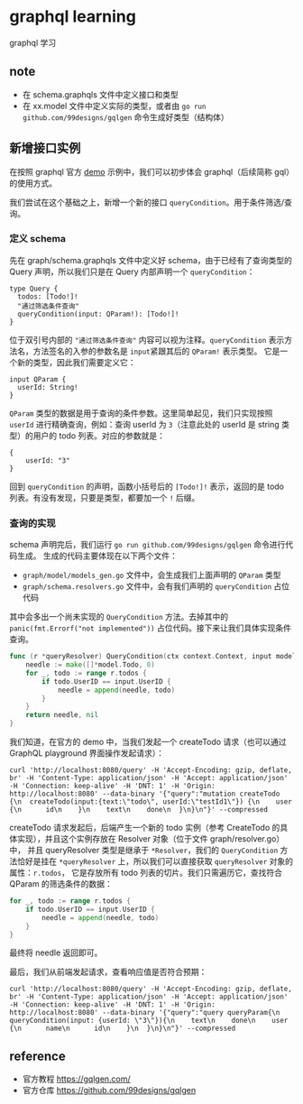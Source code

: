 # graphql learning
graphql 学习

## note
* 在 schema.graphqls 文件中定义接口和类型
* 在 xx.model 文件中定义实际的类型，或者由 `go run github.com/99designs/gqlgen` 命令生成好类型（结构体）

## 新增接口实例
在按照 graphql 官方 [demo](https://gqlgen.com/getting-started/) 示例中，我们可以初步体会 graphql（后续简称 gql）的使用方式。

我们尝试在这个基础之上，新增一个新的接口 `queryCondition`。用于条件筛选/查询。

### 定义 schema
先在 graph/schema.graphqls 文件中定义好 schema，由于已经有了查询类型的 Query 声明，所以我们只是在 Query 内部声明一个 `queryCondition`：

```
type Query {
  todos: [Todo!]!
  "通过筛选条件查询"
  queryCondition(input: QParam!): [Todo!]!
}
```

位于双引号内部的 `"通过筛选条件查询"` 内容可以视为注释。`queryCondition` 表示方法名，方法签名的入参的参数名是 `input`紧跟其后的 `QParam!` 表示类型。
它是一个新的类型，因此我们需要定义它：

```
input QParam {
  userId: String!
}
```

`QParam` 类型的数据是用于查询的条件参数。这里简单起见，我们只实现按照 `userId` 进行精确查询，例如：查询 userId 为 `3`（注意此处的 userId 是 string 类型）的用户的 todo 列表。对应的参数就是：

```
{
    userId: "3"
}
```

回到 `queryCondition` 的声明，函数小括号后的 `[Todo!]!` 表示，返回的是 todo 列表。有没有发现，只要是类型，都要加一个 `!` 后缀。

### 查询的实现
schema 声明完后，我们运行 `go run github.com/99designs/gqlgen` 命令进行代码生成。
生成的代码主要体现在以下两个文件：
* `graph/model/models_gen.go` 文件中，会生成我们上面声明的 `QParam` 类型
* `graph/schema.resolvers.go` 文件中，会有我们声明的 `queryCondition` 占位代码

其中会多出一个尚未实现的 `QueryCondition` 方法。去掉其中的 `panic(fmt.Errorf("not implemented"))` 占位代码。接下来让我们具体实现条件查询。

```go
func (r *queryResolver) QueryCondition(ctx context.Context, input model.QParam) ([]*model.Todo, error) {
	needle := make([]*model.Todo, 0)
	for _, todo := range r.todos {
		if todo.UserID == input.UserID {
			needle = append(needle, todo)
		}
	}
	return needle, nil
}
```

我们知道，在官方的 demo 中，当我们发起一个 createTodo 请求（也可以通过 GraphQL playground 界面操作发起请求）：

```curl
curl 'http://localhost:8080/query' -H 'Accept-Encoding: gzip, deflate, br' -H 'Content-Type: application/json' -H 'Accept: application/json' -H 'Connection: keep-alive' -H 'DNT: 1' -H 'Origin: http://localhost:8080' --data-binary '{"query":"mutation createTodo {\n  createTodo(input:{text:\"todo\", userId:\"testId1\"}) {\n    user {\n      id\n    }\n    text\n    done\n  }\n}\n"}' --compressed
```

createTodo 请求发起后，后端产生一个新的 todo 实例（参考 CreateTodo 的具体实现），并且这个实例存放在 Resolver 对象（位于文件 graph/resolver.go）中，
并且 queryResolver 类型是继承于 `*Resolver`，我们的 `QueryCondition` 方法恰好是挂在 `*queryResolver` 上，所以我们可以直接获取 `queryResolver` 对象的属性：`r.todos`，
它是存放所有 todo 列表的切片。我们只需遍历它，查找符合 QParam 的筛选条件的数据：

```go
for _, todo := range r.todos {
    if todo.UserID == input.UserID {
        needle = append(needle, todo)
    }
}
```

最终将 needle 返回即可。

最后，我们从前端发起请求，查看响应值是否符合预期：

```curl
curl 'http://localhost:8080/query' -H 'Accept-Encoding: gzip, deflate, br' -H 'Content-Type: application/json' -H 'Accept: application/json' -H 'Connection: keep-alive' -H 'DNT: 1' -H 'Origin: http://localhost:8080' --data-binary '{"query":"query queryParam{\n  queryCondition(input: {userId: \"3\"}){\n    text\n    done\n    user {\n      name\n      id\n    }\n  }\n}\n"}' --compressed
```

## reference
* 官方教程 https://gqlgen.com/
* 官方仓库 https://github.com/99designs/gqlgen
